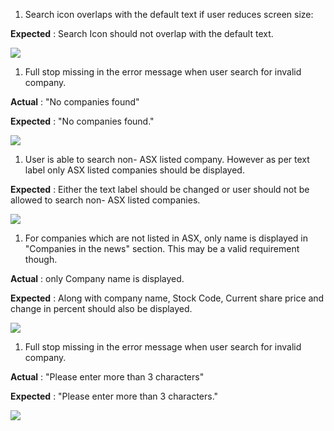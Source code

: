 1. Search icon overlaps with the default text if user reduces screen size:

**Expected** : Search Icon should not overlap with the default text.

![](RackMultipart20210314-4-16yubbk_html_ae22da582c513413.png)

1. Full stop missing in the error message when user search for invalid company.

**Actual** : &quot;No companies found&quot;

**Expected** : &quot;No companies found.&quot;

![](RackMultipart20210314-4-16yubbk_html_6276725029fc76ac.png)

1. User is able to search non- ASX listed company. However as per text label only ASX listed companies should be displayed.

**Expected** : Either the text label should be changed or user should not be allowed to search non- ASX listed companies.

![](RackMultipart20210314-4-16yubbk_html_7873113664a545b4.png)

1. For companies which are not listed in ASX, only name is displayed in &quot;Companies in the news&quot; section. This may be a valid requirement though.

**Actual** : only Company name is displayed.

**Expected** : Along with company name, Stock Code, Current share price and change in percent should also be displayed.

![](RackMultipart20210314-4-16yubbk_html_aef6d6ede8100123.png)

1. Full stop missing in the error message when user search for invalid company.

**Actual** : &quot;Please enter more than 3 characters&quot;

**Expected** : &quot;Please enter more than 3 characters.&quot;

![](RackMultipart20210314-4-16yubbk_html_653848054ed5c35e.png)
